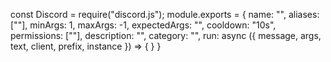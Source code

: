 const Discord = require("discord.js");
module.exports = {
name: "",
aliases: [""],
minArgs: 1,
maxArgs: -1,
expectedArgs: "",
cooldown: "10s",
permissions: [""],
description: "",
category: "",
run: async ({ message, args, text, client, prefix, instance }) => {
}
}

